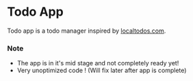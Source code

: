 Todo App
========

Todo app is a todo manager inspired by [localtodos.com](http://localtodos.com).

### Note ###

* The app is in it's mid stage and not completely ready yet!
* Very unoptimized code ! (Will fix later after app is complete)